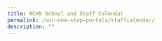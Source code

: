 ```yaml
---
title: NCHS School and Staff Calendar
permalink: /our-one-stop-portals/staffcalendar/
description: ""
---
```

